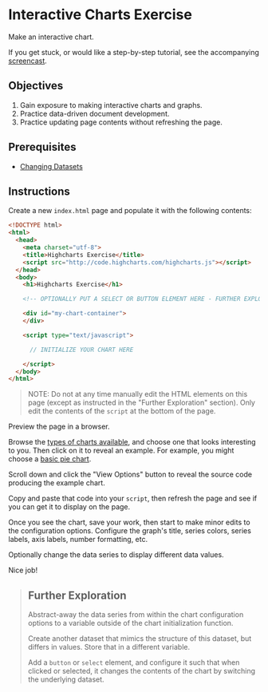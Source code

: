 # Interactive Charts Exercise

Make an interactive chart.

If you get stuck, or would like a step-by-step tutorial, see the accompanying [screencast](https://youtu.be/OxLxBGyEVuA).

## Objectives

  1. Gain exposure to making interactive charts and graphs.
  2. Practice data-driven document development.
  3. Practice updating page contents without refreshing the page.

## Prerequisites

  + [Changing Datasets](/exercises/data-driven-documents/changing-datasets.md)

## Instructions

Create a new `index.html` page and populate it with the following contents:

```` html
<!DOCTYPE html>
<html>
  <head>
    <meta charset="utf-8">
    <title>Highcharts Exercise</title>
    <script src="http://code.highcharts.com/highcharts.js"></script>
  </head>
  <body>
    <h1>Highcharts Exercise</h1>

    <!-- OPTIONALLY PUT A SELECT OR BUTTON ELEMENT HERE - FURTHER EXPLORATION ONLY -->

    <div id="my-chart-container">
    </div>

    <script type="text/javascript">

      // INITIALIZE YOUR CHART HERE

    </script>
  </body>
</html>
````

> NOTE: Do not at any time manually edit the HTML elements on this page (except as instructed in the "Further Exploration" section). Only edit the contents of the `script` at the bottom of the page.

Preview the page in a browser.

Browse the [types of charts available](http://www.highcharts.com/demo), and choose one that looks interesting to you. Then click on it to reveal an example. For example, you might choose a [basic pie chart](http://www.highcharts.com/demo/pie-basic).

Scroll down and click the "View Options" button to reveal the source code producing the example chart.

Copy and paste that code into your `script`, then refresh the page and see if you can get it to display on the page.

Once you see the chart, save your work, then start to make minor edits to the configuration options. Configure the graph's title, series colors, series labels, axis labels, number formatting, etc.

Optionally change the data series to display different data values.

Nice job!

> ## Further Exploration
>
> Abstract-away the data series from within the chart configuration options to a variable outside of the chart initialization function.
>
> Create another dataset that mimics the structure of this dataset, but differs in values. Store that in a different variable.
>
> Add a `button` or `select` element, and configure it such that when clicked or selected, it changes the contents of the chart by switching the underlying dataset.

